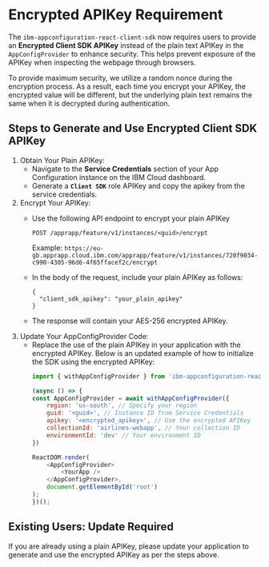 # Encrypted APIKey Requirement

The `ibm-appconfiguration-react-client-sdk` now requires users to provide an **Encrypted Client SDK APIKey** instead of the plain text APIKey in the `AppConfigProvider` to enhance security. This helps prevent exposure of the APIKey when inspecting the webpage through browsers.

To provide maximum security, we utilize a random nonce during the encryption process. As a result, each time you encrypt your APIKey, the encrypted value will be different, but the underlying plain text remains the same when it is decrypted during authentication.

## Steps to Generate and Use Encrypted Client SDK APIKey

1. Obtain Your Plain APIKey:
    - Navigate to the **Service Credentials** section of your App Configuration instance on the IBM Cloud dashboard.
    - Generate a **`Client SDK`** role APIKey and copy the apikey from the service credentials.
2. Encrypt Your APIKey:
    - Use the following API endpoint to encrypt your plain APIKey
        ```code
        POST /apprapp/feature/v1/instances/<guid>/encrypt
        ```

        Example: `https://eu-gb.apprapp.cloud.ibm.com/apprapp/feature/v1/instances/720f9034-c990-4305-96d6-4f65ffacef2c/encrypt`
    - In the body of the request, include your plain APIKey as follows:
        ```code
        {
          "client_sdk_apikey": "your_plain_apikey"
        }
        ```

    - The response will contain your AES-256 encrypted APIKey.
3. Update Your AppConfigProvider Code:
    - Replace the use of the plain APIKey in your application with the encrypted APIKey. Below is an updated example of how to initialize the SDK using the encrypted APIKey:
        ```js
        import { withAppConfigProvider } from 'ibm-appconfiguration-react-client-sdk';

        (async () => {
        const AppConfigProvider = await withAppConfigProvider({
            region: 'us-south', // Specify your region
            guid: '<guid>', // Instance ID from Service Credentials
            apikey: '<encrypted_apikey>', // Use the encrypted APIKey
            collectionId: 'airlines-webapp', // Your collection ID
            environmentId: 'dev' // Your environment ID
        })

        ReactDOM.render(
            <AppConfigProvider>
                <YourApp />
            </AppConfigProvider>,
            document.getElementById('root')
        );
        })();
        ```

## Existing Users: Update Required

If you are already using a plain APIKey, please update your application to generate and use the encrypted APIKey as per the steps above.
